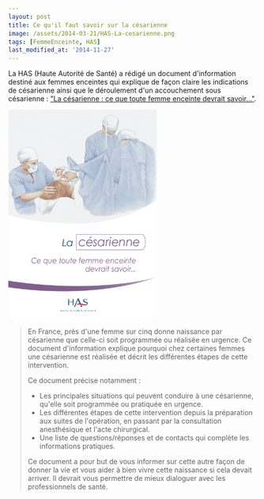 ```yaml
---
layout: post
title: Ce qu'il faut savoir sur la césarienne
image: /assets/2014-03-21/HAS-La-cesarienne.png
tags: [FemmeEnceinte, HAS]
last_modified_at: '2014-11-27'
---
```


La HAS (Haute Autorité de Santé) a rédigé un document d'information destiné aux femmes enceintes qui explique de façon claire les indications de césarienne ainsi que le déroulement d'un accouchement sous césarienne : ["La césarienne : ce que toute femme enceinte devrait savoir..."](http://www.has-sante.fr/portail/jcms/c_1603546/fr/la-cesarienne-ce-que-toute-femme-enceinte-devrait-savoir-document-d-information-destine-aux-femmes-enceintes).

[![La césarienne : ce que toute femme enceinte devrait savoir...](/assets/2014-03-21/HAS-La-cesarienne.png)](http://www.has-sante.fr/portail/upload/docs/application/pdf/2013-07/brochure_patient_cesarienne_mel_2013-07-02_11-25-35_632.pdf)

> En France, près d'une femme sur cinq donne naissance par césarienne que celle-ci soit programmée ou réalisée en urgence. Ce document d'information explique pourquoi chez certaines femmes une césarienne est réalisée et décrit les différentes étapes de cette intervention.
>
> Ce document précise notamment :
>
> - Les principales situations qui peuvent conduire à une césarienne, qu'elle soit programmée ou pratiquée en urgence.
> - Les différentes étapes de cette intervention depuis la préparation aux suites de l'opération, en passant par la consultation anesthésique et l'acte chirurgical.
> - Une liste de questions/réponses et de contacts qui complète les informations pratiques.
>
> Ce document a pour but de vous informer sur cette autre façon de donner la vie et vous aider à bien vivre cette naissance si cela devait arriver. Il devrait vous permettre de mieux dialoguer avec les professionnels de santé.
